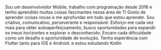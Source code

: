 Sou um desenvolvedor Mobile, trabalho com programação desde 2016 e tenho aprendido muitas coisas fascinantes nessa área de TI  Gosto de aprender coisas novas e me aprofundar em tudo que estou aprender. Sou criativo, comunicativo, perseverante e responsável. Esforço-me cada vez mais para obter autoaperfeiçoamento, busco oportunidades para expandir os meus horizontes e explorar o desconhecido. Encaro cada dificuldade como um desafio e oportunidade de evolução. Tenho experiência com Flutter tanto para iOS e Android. e estou estudando Kotlin
